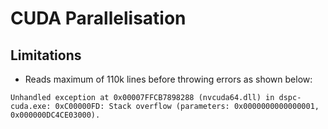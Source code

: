 # CUDA Parallelisation

## Limitations

- Reads maximum of 110k lines before throwing errors as shown below:
```
Unhandled exception at 0x00007FFCB7898288 (nvcuda64.dll) in dspc-cuda.exe: 0xC00000FD: Stack overflow (parameters: 0x0000000000000001, 0x000000DC4CE03000).
```
